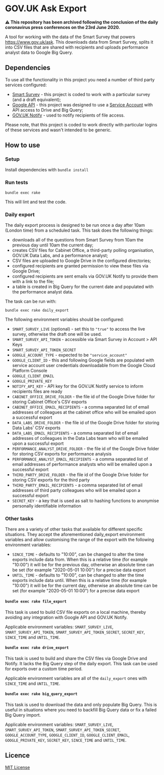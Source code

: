 # GOV.UK Ask Export

**⚠️ This repository has been archived following the conclusion of the daily
coronavirus press conferences on the 23rd June 2020.**

A tool for working with the data of the Smart Survey that powers
https://www.gov.uk/ask. This downloads data from Smart Survey, splits it into
CSV files that are shared with recipients and uploads performance analyst data
to Google Big Query.

## Dependencies

To use all the functionality in this project you need a number of third party
services configured:

- [Smart Survey](https://www.smartsurvey.co.uk/) - this project is coded
  to work with a particular survey (and a draft equivalent);
- [Google API](https://developers.google.com/) - this project was designed to
  use a [Service Account](https://cloud.google.com/iam/docs/understanding-service-accounts)
  with API access to Drive and Big Query;
- [GOV.UK Notify](https://www.notifications.service.gov.uk/) - used to notify
  recipients of file access.

Please note, that this project is coded to work directly with particular logins
of these services and wasn't intended to be generic.

## How to use

### Setup

Install dependencies with `bundle install`

### Run tests

```
bundle exec rake
```

This will lint and test the code.

### Daily export

The daily export process is designed to be run once a day after 10am (London
time) from a scheduled task. This task does the following things:

- downloads all of the questions from Smart Survey from 10am the previous day
  until 10am the current day;
- creates CSV files for Cabinet Office, a third-party polling organisation,
  GOV.UK Data Labs, and a performance analyst;
- CSV files are uploaded to Google Drive in the configured directories;
- configured recipients are granted permission to view these files via Google
  Drive;
- configured recipients are sent emails via GOV.UK Notify to provide them with
  a link to the file;
- a table is created in Big Query for the current date and populated with the
  performance analyst data.

The task can be run with:

```
bundle exec rake daily_export
```

The following environment variables should be configured:

- `SMART_SURVEY_LIVE` (optional) - set this to `"true"` to access the live survey,
  otherwise the draft one will be used.
- `SMART_SURVEY_API_TOKEN` - accessible via Smart Survey in Account > API Keys
- `SMART_SURVEY_API_TOKEN_SECRET`
- `GOOGLE_ACCOUNT_TYPE` - expected to be `"service_account"`
- `GOOGLE_CLIENT_ID` - this and following Google fields are populated with
  service account user credentials downloadable from the Google Cloud Platform
  Console
- `GOOGLE_CLIENT_EMAIL`
- `GOOGLE_PRIVATE_KEY`
- `NOTIFY_API_KEY` - API key for the GOV.UK Notify service to inform recipients
  files are ready
- `CABINET_OFFICE_DRIVE_FOLDER` - the file id of the Google Drive folder for
  storing Cabinet Office's CSV exports
- `CABINET_OFFICE_EMAIL_RECIPIENTS` - a comma separated list of email addresses
  of colleagues at the cabinet office who will be emailed upon a successful export
- `DATA_LABS_DRIVE_FOLDER` - the file id of the Google Drive folder for
  storing Data Labs' CSV exports
- `DATA_LABS_EMAIL_RECIPIENTS` - a comma separated list of email addresses
  of colleagues in the Data Labs team who will be emailed upon a successful export
- `PERFORMANCE_ANALYST_DRIVE_FOLDER` - the file id of the Google Drive folder for
  storing CSV exports for performance analysis
- `PERFORMANCE_ANALYST_EMAIL_RECIPIENTS` - a comma separated list of email addresses
  of performance analysts who will be emailed upon a successful export
- `THIRD_PARTY_DRIVE_FOLDER` - the file id of the Google Drive folder for
  storing CSV exports for the third party
- `THIRD_PARTY_EMAIL_RECIPIENTS` - a comma separated list of email addresses
  of third party colleagues who will be emailed upon a successful export
- `SECRET_KEY` - a key that is used as salt to hashing functions to anonymise
  personally identifiable information

### Other tasks

There are a variety of other tasks that available for different specific
situations. They accept the aforementioned daily\_export environment variables
and allow customising the range of the export with the following environment
variables:

- `SINCE_TIME` - defaults to "10:00", can be changed to alter the time
  exports include data from. When this is a relative time (for example "10:00") it
  will be for the previous day, otherwise an absolute time can be set (for example
  "2020-05-01 10:00") for a precise data export
- `UNTIL_TIME` - defaults to "10:00", can be changed to alter the time
  exports include data until. When this is a relative time (for example "10:00") it
  will be for the current day, otherwise an absolute time can be set (for example
  "2020-05-01 10:00") for a precise data export

#### `bundle exec rake file_export`

This task is used to build CSV file exports on a local machine, thereby
avoiding any integration with Google API and GOV.UK Notify.

Applicable environment variables: `SMART_SURVEY_LIVE`, `SMART_SURVEY_API_TOKEN`,
`SMART_SURVEY_API_TOKEN_SECRET`, `SECRET_KEY`, `SINCE_TIME` and `UNTIL_TIME`.

#### `bundle exec rake drive_export`

This task is used to build and share the CSV files via Google Drive and Notify.
It lacks the Big Query step of the daily export. This task can be used for
exports over a custom time period.

Applicable environment variables are all of the `daily_export` ones with
`SINCE_TIME` and `UNTIL_TIME`.

#### `bundle exec rake big_query_export`

This task is used to download the data and only populate Big Query. This is
useful in situations where you need to backfill Big Query data or fix a failed
Big Query import.

Applicable environment variables: `SMART_SURVEY_LIVE`, `SMART_SURVEY_API_TOKEN`,
`SMART_SURVEY_API_TOKEN_SECRET`, `GOOGLE_ACCOUNT_TYPE`, `GOOGLE_CLIENT_ID`,
`GOOGLE_CLIENT_EMAIL`, `GOOGLE_PRIVATE_KEY`, `SECRET_KEY`, `SINCE_TIME` and
`UNTIL_TIME`.

## Licence

[MIT License](LICENCE)
